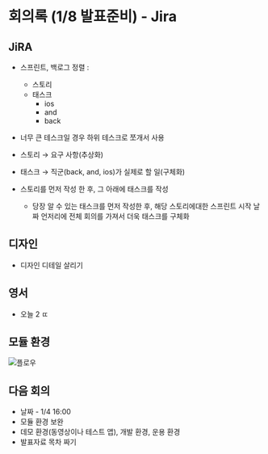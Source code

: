 # 회의록 (1/8 발표준비) - Jira
## JiRA

- 스프린트, 백로그 정렬 :
    - 스토리
    - 태스크
        - ios
        - and
        - back
- 너무 큰 테스크일 경우 하위 테스크로 쪼개서 사용

- 스토리 → 요구 사항(추상화)
- 태스크 → 직군(back, and, ios)가 실제로 할 일(구체화)
- 스토리를 먼저 작성 한 후, 그 아래에 태스크를 작성
    - 당장 알 수 있는 태스크를 먼저 작성한 후, 해당 스토리에대한 스프린트 시작 날짜 언저리에 전체 회의를 가져서 더욱 태스크를 구체화

## 디자인

- 디자인 디테일 살리기

## 영서

- 오늘 2 ㄸ

## 모듈 환경

![플로우](https://github.com/tukcomCD2024/SnowBall/assets/107318116/4d1765b1-d828-4188-8fa9-4015b5ee27db)

## 다음 회의

- 날짜 - 1/4 16:00
- 모듈 환경 보완
- 데모 환경(동영상이나 테스트 앱), 개발 환경, 운용 환경
- 발표자료 목차 짜기
